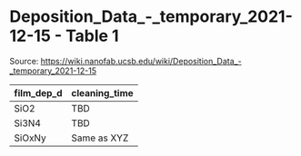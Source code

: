 # Deposition_Data_-_temporary_2021-12-15 - Table 1

Source: https://wiki.nanofab.ucsb.edu/wiki/Deposition_Data_-_temporary_2021-12-15

| film_dep_d   | cleaning_time   |
|:-------------|:----------------|
| SiO2         | TBD             |
| Si3N4        | TBD             |
| SiOxNy       | Same as XYZ     |
